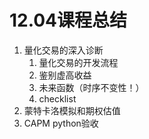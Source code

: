 # 12.04课程总结

1. 量化交易的深入诊断
   1. 量化交易的开发流程
   2. 鉴别虚高收益
   3. 未来函数（时序不变性！）
   4. checklist
2. 蒙特卡洛模拟和期权估值
3. CAPM python验收
